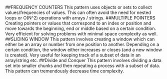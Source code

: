 ##FREQUENCY COUNTERS
This pattern uses objects or sets to collect values/frequencies of values. This can often avoid the need for nested loops or O(N^2) operations with arrays / strings.
##MULTIPLE POINTERS
Creating pointers or values that correspond to an index or position and move towards the beginning, end or middle based on a certain condition. Very efficient for solving problems with minimal space complexity as well.
##SLIDING WINDOW
This pattern involves creating a window which can either be an array or number from one position to another. Depending on a certain condition, the window either increases or closes (and a new window is created). Very useful for keeping track of a subset of data in an array/string etc.
##Divide and Conquer
This pattern involves dividing a data set into smaller chunks and then repeating a process with a subset of data. This pattern can tremendously decrease time complexity.

